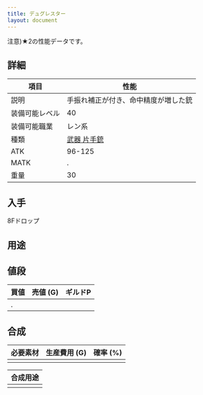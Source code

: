 ```yaml
---
title: デュグレスター
layout: document
---
```

注意)★2の性能データです。

## 詳細

|項目|性能|
|---|---|
|説明|手振れ補正が付き、命中精度が増した銃|
|装備可能レベル|40|
|装備可能職業|レン系|
|種類|[武器 片手銃](武器(片手銃))|
|ATK|96-125|
|MATK|.|
|重量|30|

## 入手

8Fドロップ

## 用途


## 値段

|買値|売値 (G)|ギルドP|
|---|---|---|
|.|||

## 合成

|必要素材|生産費用 (G)|確率 (%)|
|---|---|---|
||||

|合成用途|
|---|
||
